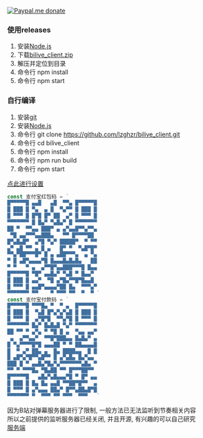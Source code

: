[![Paypal.me donate](https://img.shields.io/badge/Paypal.me-donate-yellow.svg)](https://www.paypal.me/lzppzr)

### 使用releases                                                                   
1. 安装[Node.js](https://nodejs.org/)
2. 下载[bilive_client.zip](https://github.com/lzghzr/bilive_client/releases/latest)
3. 解压并定位到目录
4. 命令行 npm install
5. 命令行 npm start

### 自行编译
1. 安装[git](https://git-scm.com/downloads)
2. 安装[Node.js](https://nodejs.org/)
3. 命令行 git clone https://github.com/lzghzr/bilive_client.git
4. 命令行 cd bilive_client
5. 命令行 npm install
6. 命令行 npm run build
7. 命令行 npm start

[点此进行设置](http://lzghzr.github.io/bilive_client_view/index.html)

```TypeScript
const 支付宝红包码 = `
█▀▀▀▀▀█ ▄▄█   ▄█  ▀▀▄ █▀▀▀▀▀█
█ ███ █ ▀▄  ▄ █  ▀▄▀▀ █ ███ █
█ ▀▀▀ █ █▀█ █▀ ██  ▄▀ █ ▀▀▀ █
▀▀▀▀▀▀▀ █ █▄▀ ▀▄█▄▀ █ ▀▀▀▀▀▀▀
██ ▀  ▀▀▄▄ ███▀ ▄ ▄▀▄▄█▀▀▄▀▀▄
 ▀█ ▄▄▀▀▀▄▄███▄   ▀▀ █▀▀▀▀██ 
█▀▄█▄█▀  ▄▀█ ▀▄▀ █████▀  ▀ ▀▀
▄▀ ▄█ ▀▀ ▄ █ ▄   █▀ ▀  ▀▄█▀█▀
▀▀▄▀██▀▀▀█▀ █ ▄ ▄██▀▀▀▄  ▄ ▀▄
▀ █ ▄█▀▄▄▄▄▀█ █▄▄▄█▄█▄█▄   ██
▀ ▀   ▀ ▄  ▄▀▀█▀▄▄███▀▀▀█ █▄▄
█▀▀▀▀▀█ ▀█▀ ▄▄█▄▀ ▀▄█ ▀ █▄▄▀ 
█ ███ █ ▄▄▀  ▀█ ▄▀█▄▀▀█▀█▄▄█ 
█ ▀▀▀ █ ▄▄█▀▄▄▄▄▀██ █▄  ▀▀▀▄▀
▀▀▀▀▀▀▀ ▀▀    ▀ ▀▀▀ ▀▀  ▀  ▀ `
const 支付宝付款码 = `
█▀▀▀▀▀█ ▀▀▀█▄ ▀  ▀ ▄  █▀▀▀▀▀█
█ ███ █  ▀▄█ █▀▄▀▄▀▄█ █ ███ █
█ ▀▀▀ █  ▄▀█▀█  ▀▀▄▀█ █ ▀▀▀ █
▀▀▀▀▀▀▀ █▄▀ █▄█▄█ ▀▄▀ ▀▀▀▀▀▀▀
██ ▀▀ ▀ ▄▀▄ ▀ ▀█ █ ▄  ▀▄▄ ▄▄▀
 ▄  ▄▀▀▄▄▀  ▀▀█▀███▄▄ █▄█▄▀ ▄
█ ▀▄▀▀▀▀█▀█ ▄▄▄██ ▀ ▀ ██▄▄▄▄█
█  ▀ ▄▀ ██▄ ▄  █▄ ████▄▄  █ █
█ ▄█▀▄▀█▀▀▄█▀▀ █ ▄▀▄█▄ █▄▀▄▄ 
███ █ ▀ ▄▄█▄▀█▄▀▄▀▀▀▀▀▀▀▄█▄ ▀
▀▀ ▀ ▀▀▀█▄ ▀█▄██ ▀▀ █▀▀▀██▀▀ 
█▀▀▀▀▀█   ▄█▄▀▄█▄▄▄▀█ ▀ █▀ ▄▄
█ ███ █ █▄ █▄ ▄▄█ ▀▀██▀█▀▀  ▄
█ ▀▀▀ █ ▄▀▄▄▄ ██▄▀ █▀▀▄██▄█▀█
▀▀▀▀▀▀▀ ▀  ▀▀▀ ▀▀ ▀▀▀  ▀▀▀   `
```

因为B站对弹幕服务器进行了限制, 一般方法已无法监听到节奏相关内容\
所以之前提供的监听服务器已经关闭, 并且开源, 有兴趣的可以自己研究\
[服务端](https://github.com/lzghzr/bilive_server)
